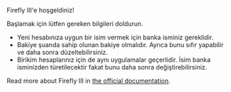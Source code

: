Firefly III'e hoşgeldiniz!

Başlamak için lütfen gereken bilgileri doldurun.

* Yeni hesabınıza uygun bir isim vermek için banka isminiz gereklidir.
* Bakiye şuanda sahip olunan bakiye olmalıdır. Ayrıca bunu sıfır yapabilir ve daha sonra düzeltebilirsiniz.
* Birikim hesaplarınız için de aynı uygulamalar geçerlidir. İsim banka isminizden türetilecektir fakat bunu daha sonra değiştirebilirsiniz.

Read more about Firefly III in [the official documentation](https://firefly-iii.readthedocs.io/en/latest/).